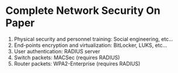 # Complete Network Security On Paper

1. Physical security and personnel training: Social engineering, etc…
2. End-points encryption and virtualization: BitLocker, LUKS, etc…
3. User authentication: RADIUS server
4. Switch packets: MACSec (requires RADIUS)
5. Router packets: WPA2-Enterprise (requires RADIUS)

